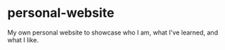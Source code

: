 # personal-website
My own personal website to showcase who I am, what I've learned, and what I like.
